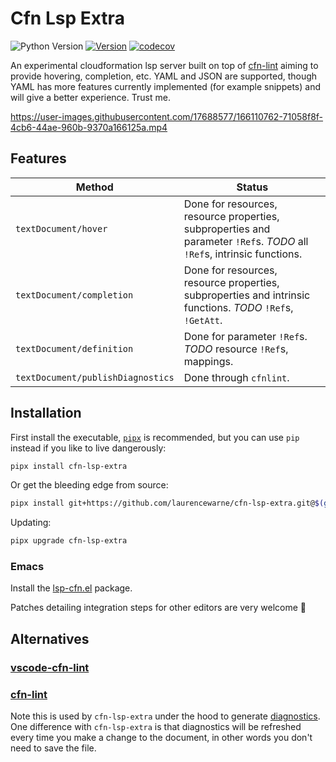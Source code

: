 # Cfn Lsp Extra

![Python Version](https://img.shields.io/pypi/pyversions/cfn-lsp-extra) [![Version](https://img.shields.io/github/v/tag/laurencewarne/cfn-lsp-extra?label=release)](CHANGELOG.md) [![codecov](https://codecov.io/gh/LaurenceWarne/cfn-lsp-extra/branch/master/graph/badge.svg?token=48ixiDIBpq)](https://codecov.io/gh/LaurenceWarne/cfn-lsp-extra)

An experimental cloudformation lsp server built on top of [cfn-lint](https://github.com/aws-cloudformation/cfn-lint) aiming to provide hovering, completion, etc.  YAML and JSON are supported, though YAML has more features currently implemented (for example snippets) and will give a better experience.  Trust me.

https://user-images.githubusercontent.com/17688577/166110762-71058f8f-4cb6-44ae-960b-9370a166125a.mp4

## Features

| Method                            | Status                                                                                                                 |
|-----------------------------------|------------------------------------------------------------------------------------------------------------------------|
| `textDocument/hover`              | Done for resources, resource properties, subproperties and parameter `!Ref`s. *TODO* all `!Ref`s, intrinsic functions. |
| `textDocument/completion`         | Done for resources, resource properties, subproperties and intrinsic functions. *TODO* `!Ref`s, `!GetAtt`.             |
| `textDocument/definition`         | Done for parameter `!Ref`s.  *TODO* resource `!Ref`s, mappings.                                                        |
| `textDocument/publishDiagnostics` | Done through `cfnlint`.                                                                                                |

## Installation

First install the executable, [`pipx`](https://pypa.github.io/pipx/) is recommended, but you can use `pip` instead if you like to live dangerously:

```bash
pipx install cfn-lsp-extra
```

Or get the bleeding edge from source:

```bash
pipx install git+https://github.com/laurencewarne/cfn-lsp-extra.git@$(git ls-remote git@github.com:laurencewarne/cfn-lsp-extra.git | head -1 | cut -f1)
```

Updating:

```bash
pipx upgrade cfn-lsp-extra
```

### Emacs

Install the [lsp-cfn.el](https://github.com/LaurenceWarne/lsp-cfn.el) package.

Patches detailing integration steps for other editors are very welcome 🙏

## Alternatives

### [vscode-cfn-lint](https://github.com/aws-cloudformation/cfn-lint-visual-studio-code)

### [cfn-lint](https://github.com/aws-cloudformation/cfn-lint)

Note this is used by `cfn-lsp-extra` under the hood to generate [diagnostics](https://microsoft.github.io/language-server-protocol/specifications/lsp/3.17/specification/#diagnostic).  One difference with `cfn-lsp-extra` is that diagnostics will be refreshed every time you make a change to the document, in other words you don't need to save the file.
